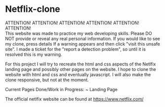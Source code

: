 # Netflix-clone

ATTENTION!   ATTENTION!   ATTENTION!   ATTENTION!   ATTENTION!   ATTENTION!   
This website was made to practice my web developing skills. Please DO NOT provide or reveal any real personal information. If you would like to see my clone, press details If a warning appears and then click "visit this unsafe site". I made a ticket for the "report a detection problem", so until it is resolved this is my warning.



For this project I will try to recreate the html and css aspects of the Netlfix landing page and possibly other pages on the website. I hope to clone the website with html and css and eventually javascript. I will also make the clone responsive, but not at the moment.

Current Pages Done/Work in Progress:
~ Landing Page

The official netlfix website can be found at https://www.netflix.com/ 
